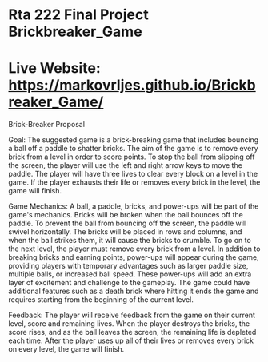# Rta 222 Final Project Brickbreaker_Game
# Live Website: https://markovrljes.github.io/Brickbreaker_Game/

Brick-Breaker Proposal

Goal:
The suggested game is a brick-breaking game that includes bouncing a ball off a paddle to
shatter bricks. The aim of the game is to remove every brick from a level in order to score
points. To stop the ball from slipping off the screen, the player will use the left and right
arrow keys to move the paddle. The player will have three lives to clear every block on a
level in the game. If the player exhausts their life or removes every brick in the level, the
game will finish.

Game Mechanics:
A ball, a paddle, bricks, and power-ups will be part of the game's mechanics. Bricks will be
broken when the ball bounces off the paddle. To prevent the ball from bouncing off the
screen, the paddle will swivel horizontally. The bricks will be placed in rows and columns,
and when the ball strikes them, it will cause the bricks to crumble. To go on to the next level,
the player must remove every brick from a level.
In addition to breaking bricks and earning points, power-ups will appear during the game,
providing players with temporary advantages such as larger paddle size, multiple balls, or
increased ball speed. These power-ups will add an extra layer of excitement and challenge
to the gameplay. The game could have additional features such as a death brick where
hitting it ends the game and requires starting from the beginning of the current level.

Feedback:
The player will receive feedback from the game on their current level, score and remaining
lives. When the player destroys the bricks, the score rises, and as the ball leaves the
screen, the remaining life is depleted each time. After the player uses up all of their lives or
removes every brick on every level, the game will finish.
